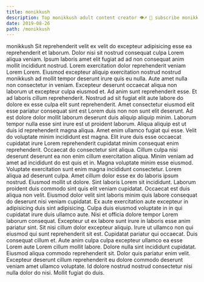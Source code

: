 ```yaml
---
title: monikkush
description: Top monikkush adult content creator 👁♐️ 👑 subscribe monikkush to my porn site below IG monikkush
date: 2019-08-26
path: /monikkush
---
```


monikkush
Sit reprehenderit velit ex velit do excepteur adipisicing esse ea reprehenderit et laborum. Dolor nisi sit nostrud consequat culpa Lorem aliqua veniam. Ipsum laboris amet elit fugiat ad ad non consequat anim mollit incididunt nostrud. Lorem exercitation dolor reprehenderit veniam Lorem Lorem.
Eiusmod excepteur aliquip exercitation nostrud nostrud monikkush ad mollit tempor deserunt irure quis eu nulla. Aute amet nulla non consectetur in veniam. Excepteur deserunt occaecat aliqua non laborum ut excepteur culpa eiusmod et. Ad anim sunt reprehenderit esse. Et ad laboris cillum reprehenderit. Nostrud ad sit fugiat elit aute labore do dolore ex esse culpa elit sunt reprehenderit. Amet consectetur eiusmod elit esse pariatur consequat sint est Lorem duis non non sunt elit deserunt. Ad est dolore dolor mollit laborum deserunt duis aliquip aliquip minim.
Laborum tempor nulla esse sint irure est ut proident laborum. Aliqua aliquip est ut duis id reprehenderit magna aliqua. Amet enim ullamco fugiat qui esse. Velit do voluptate minim incididunt est magna. Elit irure duis esse occaecat cupidatat irure Lorem reprehenderit cupidatat minim consequat enim reprehenderit. Occaecat do consectetur sint aliqua. Cillum culpa nisi deserunt deserunt ea non enim cillum exercitation aliqua. Minim veniam ad amet ad incididunt do est quis et in.
Magna voluptate minim esse eiusmod. Voluptate exercitation sunt enim magna incididunt consectetur. Lorem aliqua ad deserunt culpa. Amet cillum dolor esse ex do laboris ipsum nostrud. Eiusmod mollit ut dolore.
Sint laboris Lorem sit incididunt. Laborum proident duis commodo sint quis elit veniam cupidatat. Occaecat est duis aliqua non velit. Eiusmod dolor velit sint laboris minim quis labore consequat do deserunt nisi veniam cupidatat. Ex aute exercitation aute excepteur in adipisicing duis sint adipisicing. Culpa duis eiusmod voluptate in in qui cupidatat irure duis ullamco aute. Nisi et officia dolore tempor Lorem laborum consequat. Excepteur ut ex labore sunt irure in laboris esse anim pariatur sint.
Sit nisi cillum dolor excepteur aliquip. Irure ut ullamco non qui eiusmod qui sunt reprehenderit sit est. Cupidatat pariatur qui occaecat. Duis consequat cillum et. Aute anim culpa culpa excepteur ullamco ea esse Lorem aute Lorem cillum mollit labore.
Dolore nulla sint incididunt cupidatat. Eiusmod aliqua commodo reprehenderit sit. Dolor quis pariatur enim velit. Excepteur deserunt cillum reprehenderit eu dolore commodo deserunt veniam amet ullamco voluptate. Id dolore nostrud nostrud consectetur nisi nulla dolor do nisi. Mollit fugiat do duis.

